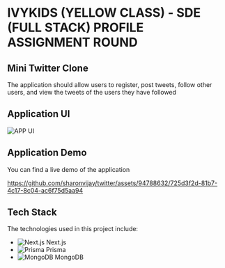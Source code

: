# IVYKIDS (YELLOW CLASS) - SDE (FULL STACK) PROFILE ASSIGNMENT ROUND

## Mini Twitter Clone

The application should allow users to register, post tweets, follow other users, and view the tweets of the users they have followed

## Application UI

![APP UI](https://github.com/sharonvijay/twitter/assets/94788632/5fecfd21-7fed-4113-81dc-ec33e31b4951)


## Application Demo

You can find a live demo of the application 

https://github.com/sharonvijay/twitter/assets/94788632/725d3f2d-81b7-4c17-8c04-ac6f75d5aa94

## Tech Stack

The technologies used in this project include:
- ![Next.js](https://img.icons8.com/color/48/000000/nextjs.png) Next.js
- ![Prisma](https://img.icons8.com/color/48/000000/prisma.png) Prisma
- ![MongoDB](https://img.icons8.com/color/48/000000/mongodb.png) MongoDB
